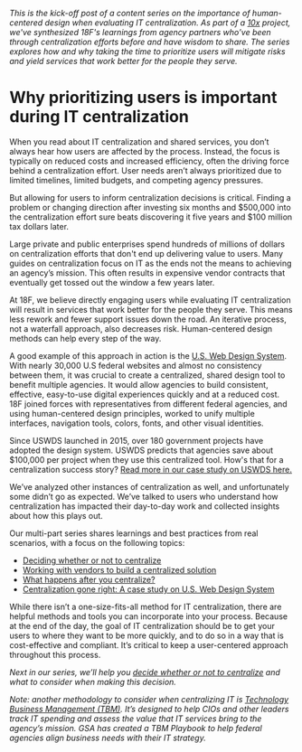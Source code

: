 _This is the kick-off post of a content series on the importance of human-centered design when evaluating IT centralization. As part of a [10x](https://10x.gsa.gov/) project, we've synthesized 18F's learnings from agency partners who’ve been through centralization efforts before and have wisdom to share. The series explores how and why taking the time to prioritize users will mitigate risks and yield services that work better for the people they serve._

# Why prioritizing users is important during IT centralization 

When you read about IT centralization and shared services, you don’t always hear how users are affected by the process. Instead, the focus is typically on reduced costs and increased efficiency, often the driving force behind a centralization effort. User needs aren’t always prioritized due to limited timelines, limited budgets, and competing agency pressures.

But allowing for users to inform centralization decisions is critical. Finding a problem or changing direction after investing six months and $500,000 into the centralization effort sure beats discovering it five years and $100 million tax dollars later.

Large private and public enterprises spend hundreds of millions of dollars on centralization efforts that don't end up delivering value to users. Many guides on centralization focus on IT as the ends not the means to achieving an agency’s mission. This often results in expensive vendor contracts that eventually get tossed out the window a few years later.  

At 18F, we believe directly engaging users while evaluating IT centralization will result in services that work better for the people they serve. This means less rework and fewer support issues down the road. An iterative process, not a waterfall approach, also decreases risk. Human-centered design methods can help every step of the way.

A good example of this approach in action is the [U.S. Web Design System](https://designsystem.digital.gov/). With nearly 30,000 U.S federal websites and almost no consistency between them, it was crucial to create a centralized, shared design tool to benefit multiple agencies. It would allow agencies to build consistent, effective, easy-to-use digital experiences quickly and at a reduced cost. 18F joined forces with representatives from different federal agencies, and using human-centered design principles, worked to unify multiple interfaces, navigation tools, colors, fonts, and other visual identities. 

Since USWDS launched in 2015, over 180 government projects have adopted the design system. USWDS predicts that agencies save about $100,000 per project when they use this centralized tool. How's that for a centralization success story? [Read more in our case study on USWDS here.](https://github.com/18F/HCD_for_IT_Centralization/blob/master/case_study_USWDS.md)

We’ve analyzed other instances of centralization as well, and unfortunately some didn’t go as expected. We’ve talked to users who understand how centralization has impacted their day-to-day work and collected insights about how this plays out.

Our multi-part series shares learnings and best practices from real scenarios, with a focus on the following topics: 
* [Deciding whether or not to centralize](https://github.com/18F/HCD_for_IT_Centralization/blob/master/deciding_whether_or_not_to_centralize.md)
* [Working with vendors to build a centralized solution](https://github.com/18F/HCD_for_IT_Centralization/blob/master/working_with_vendors_to_build_a_centralized_solution.md)
* [What happens after you centralize?](https://github.com/18F/HCD_for_IT_Centralization/blob/master/what_happens_after_you_centralize.md)
* [Centralization gone right: A case study on U.S. Web Design System](https://github.com/18F/HCD_for_IT_Centralization/blob/master/case_study_USWDS.md)

While there isn’t a one-size-fits-all method for IT centralization, there are helpful methods and tools you can incorporate into your process. Because at the end of the day, the goal of IT centralization should be to get your users to where they want to be more quickly, and to do so in a way that is cost-effective and compliant. It’s critical to keep a user-centered approach throughout this process. 

_Next in our series, we’ll help you [decide whether or not to centralize](https://github.com/18F/HCD_for_IT_Centralization/blob/master/deciding_whether_or_not_to_centralize.md) and what to consider when making this decision._

_Note: another methodology to consider when centralizing IT is [Technology Business Management (TBM)](https://tech.gsa.gov/playbooks/tbm/). It’s designed to help CIOs and other leaders track IT spending and assess the value that IT services bring to the agency’s mission. GSA has created a TBM Playbook to help federal agencies align business needs with their IT strategy._
